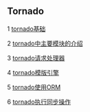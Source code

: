 ## Tornado

1 [tornado基础](https://github.com/luofengmacheng/python/blob/master/tornado/basic.md)

2 [tornado中主要模块的介绍](https://github.com/luofengmacheng/python/blob/master/tornado/modules.md)

3 [tornado请求处理器](https://github.com/luofengmacheng/python/blob/master/tornado/handler.md)

4 [tornado模版引擎](https://github.com/luofengmacheng/python/blob/master/tornado/template.md)

5 [tornado使用ORM](https://github.com/luofengmacheng/python/blob/master/tornado/sqlalchemy.md)

6 [tornado执行同步操作](https://github.com/luofengmacheng/python/blob/master/tornado/run_on_executor.md)